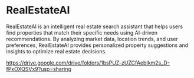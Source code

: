 # RealEstateAI
RealEstateAI is an intelligent real estate search assistant that helps users find properties that match their specific needs using AI-driven recommendations. By analyzing market data, location trends, and user preferences, RealEstateAI provides personalized property suggestions and insights to optimize real estate decisions.







https://drive.google.com/drive/folders/1bsPUZ-zUZCfAebIkm2s_D-fPxOXQSVx9?usp=sharing
